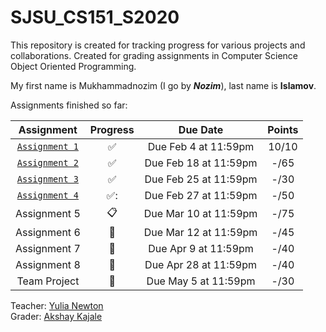 SJSU_CS151_S2020
===
This repository is created for tracking progress for various projects and collaborations. Created for grading assignments in Computer Science Object Oriented Programming.

My first name is Mukhammadnozim (I go by **_Nozim_**), last name is **__Islamov__**.

Assignments finished so far:


Assignment | Progress | Due Date | Points |
:--------: | :------: | :------: | :----: |
[`Assignment 1`](./Assignment1) | :white_check_mark: | Due Feb 4 at 11:59pm | 10/10|
[`Assignment 2`](./Assignment2) | :white_check_mark: | Due Feb 18 at 11:59pm| -/65 |
[`Assignment 3`](./Assignment3) | :white_check_mark: | Due Feb 25 at 11:59pm| -/30 |
[`Assignment 4`](./Assignment4) | :white_check_mark::| Due Feb 27 at 11:59pm| -/50 |
Assignment 5                    | :clipboard:        | Due Mar 10 at 11:59pm| -/75 |
Assignment 6                    | :no_entry_sign:    | Due Mar 12 at 11:59pm| -/45 |
Assignment 7                    | :no_entry_sign:    | Due Apr 9 at 11:59pm | -/40 |
Assignment 8                    | :no_entry_sign:    | Due Apr 28 at 11:59pm| -/40 |
Team Project                    | :no_entry_sign:    | Due May 5 at 11:59pm | -/30 |


Teacher: <a href="https://github.com/ynewton">Yulia Newton</a><br>
Grader:  <a href="https://github.com/AkshayKajale">Akshay Kajale</a>
